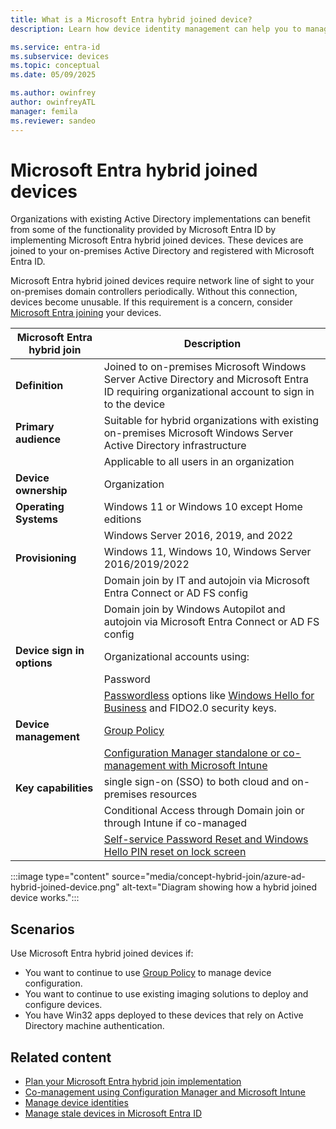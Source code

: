 ```yaml
---
title: What is a Microsoft Entra hybrid joined device?
description: Learn how device identity management can help you to manage devices that are accessing resources in your environment.

ms.service: entra-id
ms.subservice: devices
ms.topic: conceptual
ms.date: 05/09/2025

ms.author: owinfrey
author: owinfreyATL
manager: femila
ms.reviewer: sandeo
---
```


# Microsoft Entra hybrid joined devices

Organizations with existing Active Directory implementations can benefit from some of the functionality provided by Microsoft Entra ID by implementing Microsoft Entra hybrid joined devices. These devices are joined to your on-premises Active Directory and registered with Microsoft Entra ID.

Microsoft Entra hybrid joined devices require network line of sight to your on-premises domain controllers periodically. Without this connection, devices become unusable. If this requirement is a concern, consider [Microsoft Entra joining](concept-directory-join.md) your devices.

| Microsoft Entra hybrid join | Description |
| --- | --- |
| **Definition** | Joined to on-premises Microsoft Windows Server Active Directory and Microsoft Entra ID requiring organizational account to sign in to the device |
| **Primary audience** | Suitable for hybrid organizations with existing on-premises Microsoft Windows Server Active Directory infrastructure |
|   | Applicable to all users in an organization |
| **Device ownership** | Organization |
| **Operating Systems** | Windows 11 or Windows 10 except Home editions |
|   | Windows Server 2016, 2019, and 2022 |
| **Provisioning** | Windows 11, Windows 10, Windows Server 2016/2019/2022 |
|   | Domain join by IT and autojoin via Microsoft Entra Connect or AD FS config |
|   | Domain join by Windows Autopilot and autojoin via Microsoft Entra Connect or AD FS config |
| **Device sign in options** | Organizational accounts using: |
|   | Password |
|   | [Passwordless](~/identity/authentication/concept-authentication-passwordless.md) options like [Windows Hello for Business](/windows/security/identity-protection/hello-for-business/hello-planning-guide) and FIDO2.0 security keys. |
| **Device management** | [Group Policy](/mem/configmgr/comanage/faq#my-environment-has-too-many-group-policy-objects-and-legacy-authenticated-apps--do-i-have-to-use-hybrid-azure-ad-) |
|   | [Configuration Manager standalone or co-management with Microsoft Intune](/mem/configmgr/comanage/overview) |
| **Key capabilities** | single sign-on (SSO) to both cloud and on-premises resources |
|   | Conditional Access through Domain join or through Intune if co-managed |
|   | [Self-service Password Reset and Windows Hello PIN reset on lock screen](~/identity/authentication/howto-sspr-windows.md) |

:::image type="content" source="media/concept-hybrid-join/azure-ad-hybrid-joined-device.png" alt-text="Diagram showing how a hybrid joined device works.":::

## Scenarios

Use Microsoft Entra hybrid joined devices if:

- You want to continue to use [Group Policy](/mem/configmgr/comanage/faq#my-environment-has-too-many-group-policy-objects-and-legacy-authenticated-apps--do-i-have-to-use-hybrid-azure-ad-) to manage device configuration.
- You want to continue to use existing imaging solutions to deploy and configure devices.
- You have Win32 apps deployed to these devices that rely on Active Directory machine authentication.

## Related content

- [Plan your Microsoft Entra hybrid join implementation](hybrid-join-plan.md)
- [Co-management using Configuration Manager and Microsoft Intune](/mem/configmgr/comanage/overview)
- [Manage device identities](manage-device-identities.md)
- [Manage stale devices in Microsoft Entra ID](manage-stale-devices.md)
